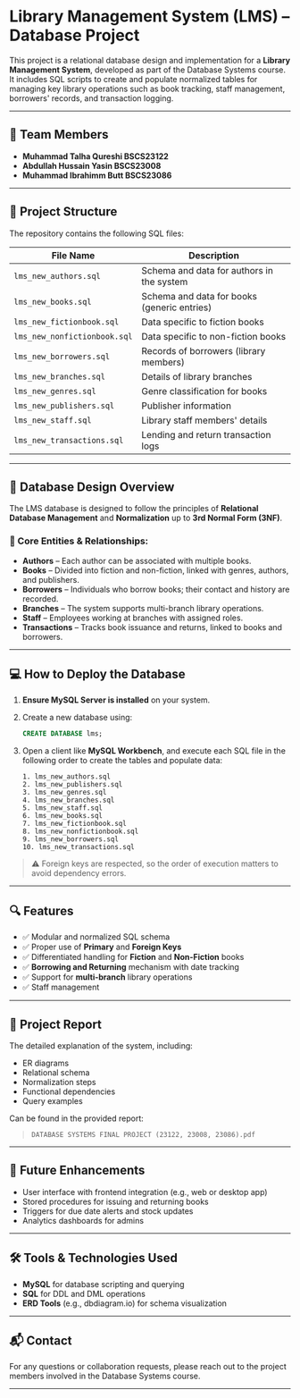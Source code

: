 
# Library Management System (LMS) – Database Project

This project is a relational database design and implementation for a **Library Management System**, developed as part of the Database Systems course. It includes SQL scripts to create and populate normalized tables for managing key library operations such as book tracking, staff management, borrowers' records, and transaction logging.

---

## 👥 Team Members

- **Muhammad Talha Qureshi BSCS23122**
- **Abdullah Hussain Yasin BSCS23008**
- **Muhammad Ibrahimm Butt BSCS23086**

---

## 📁 Project Structure

The repository contains the following SQL files:

| File Name                  | Description                                                  |
|---------------------------|--------------------------------------------------------------|
| `lms_new_authors.sql`     | Schema and data for authors in the system                   |
| `lms_new_books.sql`       | Schema and data for books (generic entries)                 |
| `lms_new_fictionbook.sql` | Data specific to fiction books                              |
| `lms_new_nonfictionbook.sql` | Data specific to non-fiction books                      |
| `lms_new_borrowers.sql`   | Records of borrowers (library members)                      |
| `lms_new_branches.sql`    | Details of library branches                                 |
| `lms_new_genres.sql`      | Genre classification for books                              |
| `lms_new_publishers.sql`  | Publisher information                                        |
| `lms_new_staff.sql`       | Library staff members' details                              |
| `lms_new_transactions.sql`| Lending and return transaction logs                         |

---

## 🧱 Database Design Overview

The LMS database is designed to follow the principles of **Relational Database Management** and **Normalization** up to **3rd Normal Form (3NF)**.

### 🧩 Core Entities & Relationships:

- **Authors** – Each author can be associated with multiple books.
- **Books** – Divided into fiction and non-fiction, linked with genres, authors, and publishers.
- **Borrowers** – Individuals who borrow books; their contact and history are recorded.
- **Branches** – The system supports multi-branch library operations.
- **Staff** – Employees working at branches with assigned roles.
- **Transactions** – Tracks book issuance and returns, linked to books and borrowers.

---

## 💻 How to Deploy the Database

1. **Ensure MySQL Server is installed** on your system.
2. Create a new database using:
   ```sql
   CREATE DATABASE lms;
   ```
3. Open a client like **MySQL Workbench**, and execute each SQL file in the following order to create the tables and populate data:

   ```
   1. lms_new_authors.sql
   2. lms_new_publishers.sql
   3. lms_new_genres.sql
   4. lms_new_branches.sql
   5. lms_new_staff.sql
   6. lms_new_books.sql
   7. lms_new_fictionbook.sql
   8. lms_new_nonfictionbook.sql
   9. lms_new_borrowers.sql
   10. lms_new_transactions.sql
   ```

> ⚠️ Foreign keys are respected, so the order of execution matters to avoid dependency errors.

---

## 🔍 Features

- ✅ Modular and normalized SQL schema
- ✅ Proper use of **Primary** and **Foreign Keys**
- ✅ Differentiated handling for **Fiction** and **Non-Fiction** books
- ✅ **Borrowing and Returning** mechanism with date tracking
- ✅ Support for **multi-branch** library operations
- ✅ Staff management

---

## 📄 Project Report

The detailed explanation of the system, including:

- ER diagrams
- Relational schema
- Normalization steps
- Functional dependencies
- Query examples

Can be found in the provided report:
> `DATABASE SYSTEMS FINAL PROJECT (23122, 23008, 23086).pdf`

---

## 🚀 Future Enhancements

- User interface with frontend integration (e.g., web or desktop app)
- Stored procedures for issuing and returning books
- Triggers for due date alerts and stock updates
- Analytics dashboards for admins

---

## 🛠️ Tools & Technologies Used

- **MySQL** for database scripting and querying
- **SQL** for DDL and DML operations
- **ERD Tools** (e.g., dbdiagram.io) for schema visualization

---

## 📬 Contact

For any questions or collaboration requests, please reach out to the project members involved in the Database Systems course.

---

